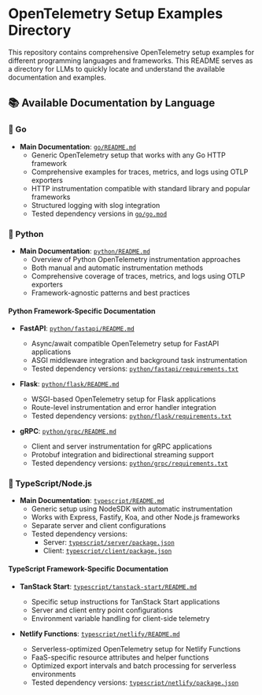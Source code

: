 # OpenTelemetry Setup Examples Directory

This repository contains comprehensive OpenTelemetry setup examples for different programming languages and frameworks. This README serves as a directory for LLMs to quickly locate and understand the available documentation and examples.

## 📚 Available Documentation by Language

### 🐹 Go

- **Main Documentation**: [`go/README.md`](go/README.md)
  - Generic OpenTelemetry setup that works with any Go HTTP framework
  - Comprehensive examples for traces, metrics, and logs using OTLP exporters
  - HTTP instrumentation compatible with standard library and popular frameworks
  - Structured logging with slog integration
  - Tested dependency versions in [`go/go.mod`](go/go.mod)

### 🐍 Python

- **Main Documentation**: [`python/README.md`](python/README.md)
  - Overview of Python OpenTelemetry instrumentation approaches
  - Both manual and automatic instrumentation methods
  - Comprehensive coverage of traces, metrics, and logs using OTLP exporters
  - Framework-agnostic patterns and best practices

#### Python Framework-Specific Documentation

- **FastAPI**: [`python/fastapi/README.md`](python/fastapi/README.md)
  - Async/await compatible OpenTelemetry setup for FastAPI applications
  - ASGI middleware integration and background task instrumentation
  - Tested dependency versions: [`python/fastapi/requirements.txt`](python/fastapi/requirements.txt)

- **Flask**: [`python/flask/README.md`](python/flask/README.md)
  - WSGI-based OpenTelemetry setup for Flask applications
  - Route-level instrumentation and error handler integration
  - Tested dependency versions: [`python/flask/requirements.txt`](python/flask/requirements.txt)

- **gRPC**: [`python/grpc/README.md`](python/grpc/README.md)
  - Client and server instrumentation for gRPC applications
  - Protobuf integration and bidirectional streaming support
  - Tested dependency versions: [`python/grpc/requirements.txt`](python/grpc/requirements.txt)

### 📘 TypeScript/Node.js

- **Main Documentation**: [`typescript/README.md`](typescript/README.md)
  - Generic setup using NodeSDK with automatic instrumentation
  - Works with Express, Fastify, Koa, and other Node.js frameworks
  - Separate server and client configurations
  - Tested dependency versions:
    - Server: [`typescript/server/package.json`](typescript/server/package.json)
    - Client: [`typescript/client/package.json`](typescript/client/package.json)

#### TypeScript Framework-Specific Documentation

- **TanStack Start**: [`typescript/tanstack-start/README.md`](typescript/tanstack-start/README.md)
  - Specific setup instructions for TanStack Start applications
  - Server and client entry point configurations
  - Environment variable handling for client-side telemetry

- **Netlify Functions**: [`typescript/netlify/README.md`](typescript/netlify/README.md)
  - Serverless-optimized OpenTelemetry setup for Netlify Functions
  - FaaS-specific resource attributes and helper functions
  - Optimized export intervals and batch processing for serverless environments
  - Tested dependency versions: [`typescript/netlify/package.json`](typescript/netlify/package.json)
